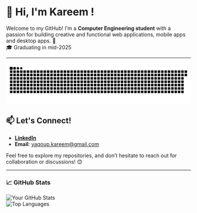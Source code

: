 # 👋 Hi, I'm Kareem !  

Welcome to my GitHub! I'm a **Computer Engineering student** with a passion for building creative and functional web applications, mobile apps and desktop apps. 🚀  
🎓 Graduating in mid-2025


---
<p align="center">
  <img src="/assets/snake.svg" alt="Snake animation" />
</p>


## 📫 Let's Connect!  

- [**LinkedIn**](https://www.linkedin.com/in/kareem-yaqoup/)
- **Email**: yaqoup.kareem@gmail.com 

Feel free to explore my repositories, and don’t hesitate to reach out for collaboration or discussions! 😊  

---

### 📈 GitHub Stats  

![Your GitHub Stats](https://github-readme-stats.vercel.app/api?username=engkareeem&show_icons=true&theme=radical)  
![Top Languages](https://github-readme-stats.vercel.app/api/top-langs/?username=engkareeem&layout=compact&theme=radical)  



